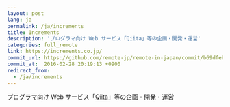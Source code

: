 ```yaml
---
layout: post
lang: ja
permalink: /ja/increments
title: Increments
description: 'プログラマ向け Web サービス「Qiita」等の企画・開発・運営'
categories: full_remote
link: https://increments.co.jp/
commit_url: https://github.com/remote-jp/remote-in-japan/commit/b69dfeba9256bf20978bc929423c5c439b808250
commit_at:  2016-02-28 20:19:13 +0900
redirect_from:
  - /ja/increments
---
```


<p>プログラマ向け Web サービス「<a href="https://qiita.com">Qiita</a>」等の企画・開発・運営</p>
